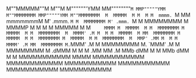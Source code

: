 M""MMMMM""M M""M M""""""'YMM MM""""""""`M MMP"""""YMM M""MMMMMMMM MMP"""""YMM M""MMMMMMMM 
M  MMMMM  M M  M M  mmmm. `M MM mmmmmmmM M' .mmm. `M M  MMMMMMMM M' .mmm. `M M MMMMMMMM
M MMMMP M M M M MMMMM M M`     MMMM M  MMMMM  M M  MMMMMMMM M  MMMMM  M M  MMMMMMMM 
M  MMMM' .M M  M M  MMMMM  M MM  MMMMMMMM M  MMMMM  M M  MMMMMMMM M  MMMMM  M M  MMMMMMMM 
M  MMP' .MM M  M M  MMMM' .M MM  MMMMMMMM M.`MMM' .M M MMMMMMMM M. `MMM' .M M MMMMMMMM
M .dMMM M M M .MM MM .M MMb dMM M M MMb dMM M M
MMMMMMMMMMM MMMM MMMMMMMMMMM MMMMMMMMMMMM MMMMMMMMMMM MMMMMMMMMMM MMMMMMMMMMM MMMMMMMMMMM

